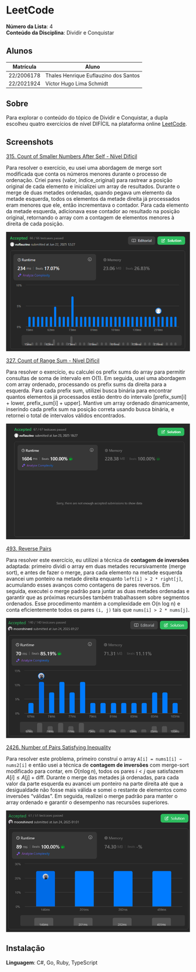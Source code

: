 # LeetCode

**Número da Lista**: 4<br>
**Conteúdo da Disciplina**: Dividir e Conquistar <br>

## Alunos

|Matrícula | Aluno |
| -- | -- |
| 22/2006178 | Thales Henrique Euflauzino dos Santos  |
| 22/2021924 | Víctor Hugo Lima Schmidt               |

## Sobre

Para explorar o conteúdo do tópico de Dividir e Conquistar, a dupla escolheu quatro exercícios de nível DIFÍCIL na plataforma online [LeetCode](https://leetcode.com/).

## Screenshots

[315. Count of Smaller Numbers After Self - Nível Difícil](https://leetcode.com/problems/count-of-smaller-numbers-after-self/description/?envType=problem-list-v2&envId=divide-and-conquer)

Para resolver o exercício, eu usei uma abordagem de merge sort modificada que conta os números menores durante o processo de ordenação. Criei pares (valor, índice_original) para rastrear a posição original de cada elemento e inicializei um array de resultados. Durante o merge de duas metades ordenadas, quando pegava um elemento da metade esquerda, todos os elementos da metade direita já processados eram menores que ele, então incrementava o contador. Para cada elemento da metade esquerda, adicionava esse contador ao resultado na posição original, retornando o array com a contagem de elementos menores à direita de cada posição.

![315](/assets/315.png)

[327. Count of Range Sum - Nível Difícil](https://leetcode.com/problems/count-of-range-sum/description/?envType=problem-list-v2&envId=divide-and-conquer)

Para resolver o exercício, eu calculei os prefix sums do array para permitir consultas de soma de intervalo em O(1). Em seguida, usei uma abordagem com array ordenado, processando os prefix sums da direita para a esquerda. Para cada prefix sum, utilizei busca binária para encontrar quantos elementos já processados estão dentro do intervalo [prefix_sum[i] + lower, prefix_sum[i] + upper]. Mantive um array ordenado dinamicamente, inserindo cada prefix sum na posição correta usando busca binária, e retornei o total de intervalos válidos encontrados.

![327](/assets/327.png)

[493. Reverse Pairs](https://leetcode.com/problems/reverse-pairs/description/)

Para resolver este exercício, eu utilizei a técnica de **contagem de inversões** adaptada: primeiro dividi o array em duas metades recursivamente (merge sort), e antes de fazer o merge, para cada elemento na metade esquerda avancei um ponteiro na metade direita enquanto `left[i] > 2 * right[j]`, acumulando esses avanços como contagens de pares reversos. Em seguida, executei o merge padrão para juntar as duas metades ordenadas e garantir que as próximas recursões também trabalhassem sobre segmentos ordenados. Esse procedimento mantém a complexidade em O(n log n) e conta eficientemente todos os pares `(i, j)` tais que `nums[i] > 2 * nums[j]`.

![493](/assets/493.png)

[2426. Number of Pairs Satisfying Inequality](https://leetcode.com/problems/number-of-pairs-satisfying-inequality/)

Para resolver este problema, primeiro construí o array `A[i] = nums1[i] − nums2[i]` e então usei a técnica de **contagem de inversões** com merge-sort modificado para contar, em $O(n \log n)$, todos os pares $i<j$ que satisfazem $A[i] \le A[j] + \text{diff}$. Durante o merge das metades já ordenadas, para cada valor da parte esquerda eu avancei um ponteiro na parte direita até que a desigualdade não fosse mais válida e somei o restante de elementos como inversões “válidas”. Em seguida, realizei o merge padrão para manter o array ordenado e garantir o desempenho nas recursões superiores.


![2426](/assets/2426.png)

## Instalação

**Linguagem**: C#, Go, Ruby, TypeScript <br>